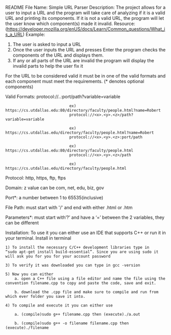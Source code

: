 README File
Name: Simple URL Parser
Description: The project allows for a user to input a URL and the program will take care of analyzing if it is a valid URL and printing its components. If it is not a valid URL, the program will let the user know which component(s) made it invalid.
Resource: (https://developer.mozilla.org/enUS/docs/Learn/Common_questions/What_is_a_URL)
Example:
1) The user is asked to input a URL
2) Once the user inputs the URL and presses Enter the program checks the components of the URL and displays them.
3) If any or all parts of the URL are invalid the program will display the invalid parts to help the user fix it

For the URL to be considered valid it must be in one of the valid formats and each component must meet the requirements. 
(* denotes optional components)

Valid Formats:        protocol://<x>.<y>.<z>:port/path?variable=variable
  
                                ex) https://cs.utdallas.edu:80/directory/faculty/people.html?name=Robert
                                protocol://<x>.<y>.<z>/path?variable=variable
                                
                                ex) https://cs.utdallas.edu/directory/faculty/people.html?name=Robert
                                protocol://<x>.<y>.<z>:port/path
                                
                                ex) https://cs.utdallas.edu:80/directory/faculty/people.html
                                protocol://<x>.<y>.<z>/path
                                
                                ex) https://cs.utdallas.edu/directory/faculty/people.html
Protocol:      http, https, ftp, ftps

Domain:       z value can be com, net, edu, biz, gov

Port*:	 a number between 1 to 65535(inclusive)

File Path:      must start with '/' and end with either .html or .htm

Parameters*:   must start with’?’ and have a ‘=’ between the 2 variables, they can be different

Installation: To use it you can either use an IDE that supports C++ or run it in your terminal. 
Install in terminal

    1) To install the necessary C/C++ development libraries type in                                            “sudo apt-get install build-essential”. Since you are using sudo it will ask you for you for your account password
    
    3) To verify it was downloaded you can type in gcc -version
   
    5) Now you can either
        a. open a C++ file using a file editor and name the file using the convention filename.cpp to copy and paste the code, save and exit.
        
        b. download the .cpp file and make sure to compile and run from which ever folder you save it into.
        
    4) To compile and execute it you can either use
    
        a. (compile)sudo g++ filename.cpp then (execute)./a.out
        
        b. (compile)sudo g++ -o filename filename.cpp then (execute)./filename 

